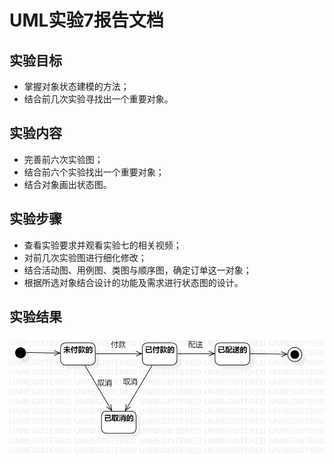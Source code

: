 # UML实验7报告文档 


## 实验目标
- 掌握对象状态建模的方法；
- 结合前几次实验寻找出一个重要对象。

## 实验内容
- 完善前六次实验图；
- 结合前六个实验找出一个重要对象；
- 结合对象画出状态图。

## 实验步骤  
- 查看实验要求并观看实验七的相关视频；    
- 对前几次实验图进行细化修改；
- 结合活动图、用例图、类图与顺序图，确定订单这一对象；
- 根据所选对象结合设计的功能及需求进行状态图的设计。
  

## 实验结果  

![lab7订单状态图](./lab7_orders.jpg)  
